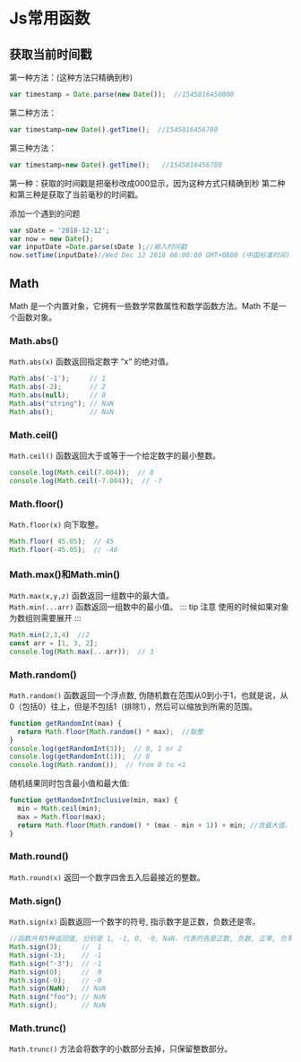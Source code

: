 # Js常用函数
## 获取当前时间戳
第一种方法：(这种方法只精确到秒)
``` js
var timestamp = Date.parse(new Date());  //1545816450000
```
第二种方法：
``` js
var timestamp=new Date().getTime();  //1545816456780
```
第三种方法： 
``` js
var timestamp=new Date().getTime();   //1545816456780
```
第一种：获取的时间戳是把毫秒改成000显示，因为这种方式只精确到秒
第二种和第三种是获取了当前毫秒的时间戳。

添加一个遇到的问题
``` js
var sDate = '2018-12-12'; 
var now = new Date();
var inputDate =Date.parse(sDate );//输入时间戳 
now.setTime(inputDate)//Wed Dec 12 2018 08:00:00 GMT+0800 (中国标准时间) 时间转化时默认8点开始，8：00：00
```

## Math
Math 是一个内置对象，它拥有一些数学常数属性和数学函数方法。Math 不是一个函数对象。

### Math.abs()
`Math.abs(x)` 函数返回指定数字 “x“ 的绝对值。
```js
Math.abs('-1');     // 1
Math.abs(-2);       // 2
Math.abs(null);     // 0
Math.abs("string"); // NaN
Math.abs();         // NaN
```

### Math.ceil()
`Math.ceil()` 函数返回大于或等于一个给定数字的最小整数。
``` js
console.log(Math.ceil(7.004));  // 8
console.log(Math.ceil(-7.004));  // -7
```

### Math.floor()
`Math.floor(x)` 向下取整。
``` js
Math.floor( 45.05);  // 45
Math.floor(-45.05);  // -46
```

### Math.max()和Math.min()
`Math.max(x,y,z)` 函数返回一组数中的最大值。  
`Math.min(...arr)` 函数返回一组数中的最小值。
::: tip 注意
使用的时候如果对象为数组则需要展开
:::
``` js 
Math.min(2,3,4)  //2
const arr = [1, 3, 2];
console.log(Math.max(...arr));  // 3
```

### Math.random()
`Math.random()` 函数返回一个浮点数,  伪随机数在范围从0到小于1，也就是说，从0（包括0）往上，但是不包括1（排除1），然后可以缩放到所需的范围。
``` js 
function getRandomInt(max) {
  return Math.floor(Math.random() * max);  //取整
}
console.log(getRandomInt(3));  // 0, 1 or 2
console.log(getRandomInt(1));  // 0
console.log(Math.random());  // from 0 to <1
```
随机结果同时包含最小值和最大值:
``` js 
function getRandomIntInclusive(min, max) {
  min = Math.ceil(min);
  max = Math.floor(max);
  return Math.floor(Math.random() * (max - min + 1)) + min; //含最大值，含最小值 
}
```

### Math.round()
`Math.round(x)` 返回一个数字四舍五入后最接近的整数。  

### Math.sign()
`Math.sign(x)` 函数返回一个数字的符号, 指示数字是正数，负数还是零。
``` js
//函数共有5种返回值, 分别是 1, -1, 0, -0, NaN. 代表的各是正数, 负数, 正零, 负零, NaN
Math.sign(3);     //  1
Math.sign(-3);    // -1
Math.sign("-3");  // -1
Math.sign(0);     //  0
Math.sign(-0);    // -0
Math.sign(NaN);   // NaN
Math.sign("foo"); // NaN
Math.sign();      // NaN
```

### Math.trunc()
`Math.trunc()` 方法会将数字的小数部分去掉，只保留整数部分。